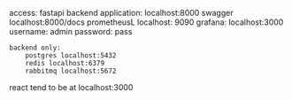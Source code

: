 access:
    fastapi backend application: localhost:8000
    swagger localhost:8000/docs
    prometheusL localhost: 9090
    grafana: localhost:3000
        username: admin 
        password: pass

    backend only:
        postgres localhost:5432
        redis localhost:6379
        rabbitmq localhost:5672

react tend to be at localhost:3000


